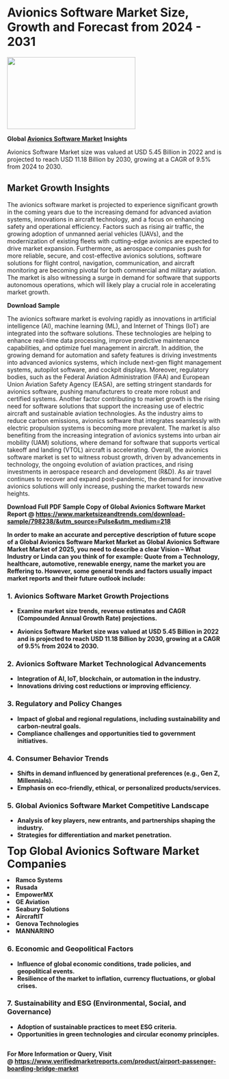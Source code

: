 <H1>Avionics Software Market Size, Growth and Forecast from 2024 - 2031</H1><img class="aligncenter size-medium wp-image-584254" src="https://thirdeyenews.in/wp-content/uploads/2024/09/Global-Market-Research-300x168.jpeg" alt="" width="300" height="168" /><p><strong>Global&nbsp;<a href="https://www.marketsizeandtrends.com/download-sample/798238/&amp;utm_source=Pulse&amp;utm_medium=218">Avionics Software Market</a> Insights</strong></p><p>Avionics Software Market size was valued at USD 5.45 Billion in 2022 and is projected to reach USD 11.18 Billion by 2030, growing at a CAGR of 9.5% from 2024 to 2030.</p><p><h2>Market Growth Insights</h2> <p>The avionics software market is projected to experience significant growth in the coming years due to the increasing demand for advanced aviation systems, innovations in aircraft technology, and a focus on enhancing safety and operational efficiency. Factors such as rising air traffic, the growing adoption of unmanned aerial vehicles (UAVs), and the modernization of existing fleets with cutting-edge avionics are expected to drive market expansion. Furthermore, as aerospace companies push for more reliable, secure, and cost-effective avionics solutions, software solutions for flight control, navigation, communication, and aircraft monitoring are becoming pivotal for both commercial and military aviation. The market is also witnessing a surge in demand for software that supports autonomous operations, which will likely play a crucial role in accelerating market growth.</p> <p><strong>Download Sample</strong></p> <p>The avionics software market is evolving rapidly as innovations in artificial intelligence (AI), machine learning (ML), and Internet of Things (IoT) are integrated into the software solutions. These technologies are helping to enhance real-time data processing, improve predictive maintenance capabilities, and optimize fuel management in aircraft. In addition, the growing demand for automation and safety features is driving investments into advanced avionics systems, which include next-gen flight management systems, autopilot software, and cockpit displays. Moreover, regulatory bodies, such as the Federal Aviation Administration (FAA) and European Union Aviation Safety Agency (EASA), are setting stringent standards for avionics software, pushing manufacturers to create more robust and certified systems. Another factor contributing to market growth is the rising need for software solutions that support the increasing use of electric aircraft and sustainable aviation technologies. As the industry aims to reduce carbon emissions, avionics software that integrates seamlessly with electric propulsion systems is becoming more prevalent. The market is also benefiting from the increasing integration of avionics systems into urban air mobility (UAM) solutions, where demand for software that supports vertical takeoff and landing (VTOL) aircraft is accelerating. Overall, the avionics software market is set to witness robust growth, driven by advancements in technology, the ongoing evolution of aviation practices, and rising investments in aerospace research and development (R&D). As air travel continues to recover and expand post-pandemic, the demand for innovative avionics solutions will only increase, pushing the market towards new heights.</p> <p><strong></p><p><span class=""><strong>Download Full PDF Sample Copy of Global Avionics Software Market Report</strong> @ <a href="https://www.marketsizeandtrends.com/download-sample/798238/&amp;utm_source=Pulse&amp;utm_medium=218" target="_blank">https://www.marketsizeandtrends.com/download-sample/798238/&amp;utm_source=Pulse&amp;utm_medium=218</a></span></p><p>In order to make an accurate and perceptive description of future scope of a Global&nbsp;Avionics Software Market Market as Global&nbsp;Avionics Software Market Market of 2025, you need to describe a clear Vision &ndash; What Industry or Linda can you think of for example: Quote from a Technology, healthcare, automotive, renewable energy, name the market you are Reffering to. However, some general trends and factors usually impact market reports and their future outlook include:</p><h3>1.&nbsp;<strong>Avionics Software Market Growth Projections</strong></h3><ul><li>Examine market size trends, revenue estimates and CAGR (Compounded Annual Growth Rate) projections.</li><li><p>Avionics Software Market size was valued at USD 5.45 Billion in 2022 and is projected to reach USD 11.18 Billion by 2030, growing at a CAGR of 9.5% from 2024 to 2030.</p></li></ul><h3>2.&nbsp;<strong>Avionics Software Market Technological Advancements</strong></h3><ul><li>Integration of AI, IoT, blockchain, or automation in the industry.</li><li>Innovations driving cost reductions or improving efficiency.</li></ul><h3>3.&nbsp;<strong>Regulatory and Policy Changes</strong></h3><ul><li>Impact of global and regional regulations, including sustainability and carbon-neutral goals.</li><li>Compliance challenges and opportunities tied to government initiatives.</li></ul><h3>4.&nbsp;<strong>Consumer Behavior Trends</strong></h3><ul><li>Shifts in demand influenced by generational preferences (e.g., Gen Z, Millennials).</li><li>Emphasis on eco-friendly, ethical, or personalized products/services.</li></ul><h3>5.&nbsp;<strong>Global Avionics Software Market Competitive Landscape</strong></h3><ul><li>Analysis of key players, new entrants, and partnerships shaping the industry.</li><li>Strategies for differentiation and market penetration.</li></ul><p data-pm-slice="1 1 []"><span style="color: inherit; font-family: inherit; font-size: 25px;">Top Global Avionics Software Market Companies</span></p><div class="" data-test-id=""><p><li>Ramco Systems</li><li> Rusada</li><li> EmpowerMX</li><li> GE Aviation</li><li> Seabury Solutions</li><li> AircraftIT</li><li> Genova Technologies</li><li> MANNARINO</li></p></div><h3>6.&nbsp;<strong>Economic and Geopolitical Factors</strong></h3><ul><li>Influence of global economic conditions, trade policies, and geopolitical events.</li><li>Resilience of the market to inflation, currency fluctuations, or global crises.</li></ul><h3>7.&nbsp;<strong>Sustainability and ESG (Environmental, Social, and Governance)</strong></h3><ul><li>Adoption of sustainable practices to meet ESG criteria.</li><li>Opportunities in green technologies and circular economy principles.</li></ul><h2><strong style="font-size: 14px;">For More Information or Query, Visit @&nbsp;</strong><a style="background-color: #ffffff; font-size: 14px;" href="https://www.marketsizeandtrends.com/report/avionics-software-market/" target="_blank">https://www.verifiedmarketreports.com/product/airport-passenger-boarding-bridge-market</a></h2>
